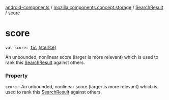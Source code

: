 [android-components](../../index.md) / [mozilla.components.concept.storage](../index.md) / [SearchResult](index.md) / [score](./score.md)

# score

`val score: `[`Int`](https://kotlinlang.org/api/latest/jvm/stdlib/kotlin/-int/index.html) [(source)](https://github.com/mozilla-mobile/android-components/blob/master/components/concept/storage/src/main/java/mozilla/components/concept/storage/HistoryStorage.kt#L148)

An unbounded, nonlinear score (larger is more relevant) which is used to rank
this [SearchResult](index.md) against others.

### Property

`score` - An unbounded, nonlinear score (larger is more relevant) which is used to rank
this [SearchResult](index.md) against others.